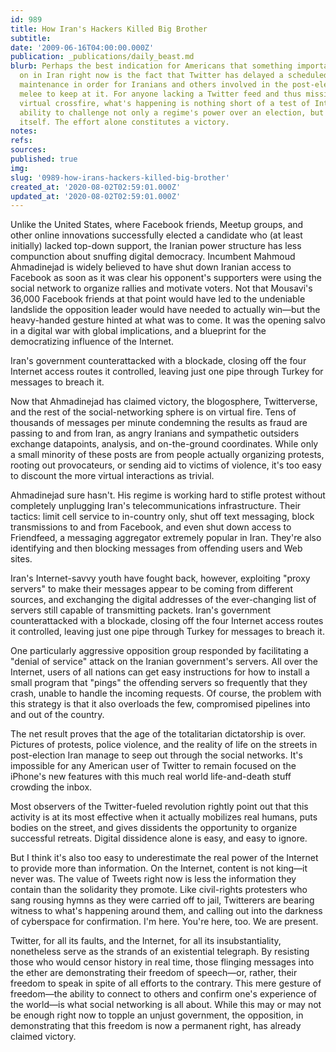 ```yaml
---
id: 989
title: How Iran's Hackers Killed Big Brother
subtitle: 
date: '2009-06-16T04:00:00.000Z'
publication: _publications/daily_beast.md
blurb: Perhaps the best indication for Americans that something important is going
  on in Iran right now is the fact that Twitter has delayed a scheduled downtime for
  maintenance in order for Iranians and others involved in the post-election digital
  melee to keep at it. For anyone lacking a Twitter feed and thus missing the intense
  virtual crossfire, what's happening is nothing short of a test of Internet users'
  ability to challenge not only a regime's power over an election, but over the network
  itself. The effort alone constitutes a victory.
notes: 
refs: 
sources: 
published: true
img: 
slug: '0989-how-irans-hackers-killed-big-brother'
created_at: '2020-08-02T02:59:01.000Z'
updated_at: '2020-08-02T02:59:01.000Z'
---
```

Unlike the United States, where Facebook friends, Meetup groups, and other online innovations successfully elected a candidate who (at least initially) lacked top-down support, the Iranian power structure has less compunction about snuffing digital democracy. Incumbent Mahmoud Ahmadinejad is widely believed to have shut down Iranian access to Facebook as soon as it was clear his opponent's supporters were using the social network to organize rallies and motivate voters. Not that Mousavi's 36,000 Facebook friends at that point would have led to the undeniable landslide the opposition leader would have needed to actually win—but the heavy-handed gesture hinted at what was to come. It was the opening salvo in a digital war with global implications, and a blueprint for the democratizing influence of the Internet.

Iran's government counterattacked with a blockade, closing off the four Internet access routes it controlled, leaving just one pipe through Turkey for messages to breach it.

Now that Ahmadinejad has claimed victory, the blogosphere, Twitterverse, and the rest of the social-networking sphere is on virtual fire. Tens of thousands of messages per minute condemning the results as fraud are passing to and from Iran, as angry Iranians and sympathetic outsiders exchange datapoints, analysis, and on-the-ground coordinates. While only a small minority of these posts are from people actually organizing protests, rooting out provocateurs, or sending aid to victims of violence, it's too easy to discount the more virtual interactions as trivial.

Ahmadinejad sure hasn't. His regime is working hard to stifle protest without completely unplugging Iran's telecommunications infrastructure. Their tactics: limit cell service to in-country only, shut off text messaging, block transmissions to and from Facebook, and even shut down access to Friendfeed, a messaging aggregator extremely popular in Iran. They're also identifying and then blocking messages from offending users and Web sites.

Iran's Internet-savvy youth have fought back, however, exploiting "proxy servers" to make their messages appear to be coming from different sources, and exchanging the digital addresses of the ever-changing list of servers still capable of transmitting packets. Iran's government counterattacked with a blockade, closing off the four Internet access routes it controlled, leaving just one pipe through Turkey for messages to breach it.

One particularly aggressive opposition group responded by facilitating a "denial of service" attack on the Iranian government's servers. All over the Internet, users of all nations can get easy instructions for how to install a small program that "pings" the offending servers so frequently that they crash, unable to handle the incoming requests. Of course, the problem with this strategy is that it also overloads the few, compromised pipelines into and out of the country.

The net result proves that the age of the totalitarian dictatorship is over. Pictures of protests, police violence, and the reality of life on the streets in post-election Iran manage to seep out through the social networks. It's impossible for any American user of Twitter to remain focused on the iPhone's new features with this much real world life-and-death stuff crowding the inbox.

Most observers of the Twitter-fueled revolution rightly point out that this activity is at its most effective when it actually mobilizes real humans, puts bodies on the street, and gives dissidents the opportunity to organize successful retreats. Digital dissidence alone is easy, and easy to ignore.

But I think it's also too easy to underestimate the real power of the Internet to provide more than information. On the Internet, content is not king—it never was. The value of Tweets right now is less the information they contain than the solidarity they promote. Like civil-rights protesters who sang rousing hymns as they were carried off to jail, Twitterers are bearing witness to what's happening around them, and calling out into the darkness of cyberspace for confirmation. I'm here. You're here, too. We are present.

Twitter, for all its faults, and the Internet, for all its insubstantiality, nonetheless serve as the strands of an existential telegraph. By resisting those who would censor history in real time, those flinging messages into the ether are demonstrating their freedom of speech—or, rather, their freedom to speak in spite of all efforts to the contrary. This mere gesture of freedom—the ability to connect to others and confirm one's experience of the world—is what social networking is all about. While this may or may not be enough right now to topple an unjust government, the opposition, in demonstrating that this freedom is now a permanent right, has already claimed victory.
